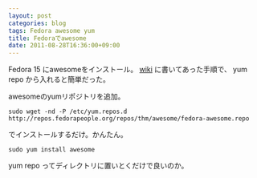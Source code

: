```yaml
---
layout: post
categories: blog
tags: Fedora awesome yum
title: Fedoraでawesome
date: 2011-08-28T16:36:00+09:00
---
```



Fedora 15 にawesomeをインストール。 [wiki] に書いてあった手順で、 yum repo から入れると簡単だった。

<!-- more -->

awesomeのyumリポジトリを追加。

```
sudo wget -nd -P /etc/yum.repos.d http://repos.fedorapeople.org/repos/thm/awesome/fedora-awesome.repo
```


でインストールするだけ。かんたん。

```
sudo yum install awesome
```


yum repo ってディレクトリに置いとくだけで良いのか。



[wiki]: http://awesome.naquadah.org/wiki/Awesome-3-fedora
